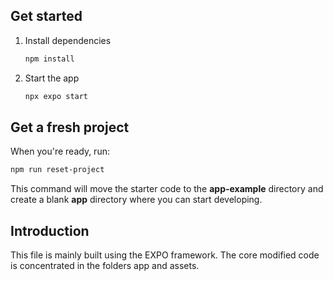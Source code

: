## Get started

1. Install dependencies

   ```bash
   npm install
   ```

2. Start the app

   ```bash
   npx expo start
   ```

## Get a fresh project

When you're ready, run:

```bash
npm run reset-project
```

This command will move the starter code to the **app-example** directory and create a blank **app** directory where you can start developing.

## Introduction

This file is mainly built using the EXPO framework. The core modified code is concentrated in the folders app and assets.